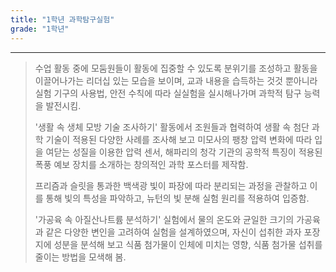 ```yaml
---
title: "1학년 과학탐구실험"
grade: "1학년"
---
```


---

> 수업 활동 중에 모둠원들이 활동에 집중할 수 있도록 분위기를 조성하고 활동을 이끌어나가는 리더십 있는 모습을 보이며, 교과 내용을 습득하는 것것 뿐아니라 실험 기구의 사용법, 안전 수칙에 따라 실실험을 실시해나가며 과학적 탐구 능력을 발전시킴.
>
> '생활 속 생체 모방 기술 조사하기' 활동에서 조원들과 협력하여 생활 속 첨단 과학 기술이 적용된 다양한 사례를 조사해 보고 미모사의 팽창 압력 변화에 따라 입을 여닫는 성질을 이용한 압력 센서, 해파리의 청각 기관의 공학적 특징이 적용된 폭풍 예보 장치를 소개하는 창의적인 과학 포스터를 제작함.
>
> 프리즘과 슬릿을 통과한 백색광 빛이 파장에 따라 분리되는 과정을 관찰하고 이를 통해 빛의 특성을 파악하고, 뉴턴의 빛 분해 실험 원리를 적용하여 입증함.
>
> '가공육 속 아질산나트륨 분석하기' 실험에서 물의 온도와 균일한 크기의 가공육과 같은 다양한 변인을 고려하여 실험을 설계하였으며, 자신이 섭취한 과자 포장지에 성분을 분석해 보고 식품 첨가물이 인체에 미치는 영향, 식품 첨가물 섭취를 줄이는 방법을 모색해 봄.
